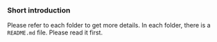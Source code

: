 ### Short introduction
Please refer to each folder to get more details. In each folder, there is a `README.md` file. Please read it first.